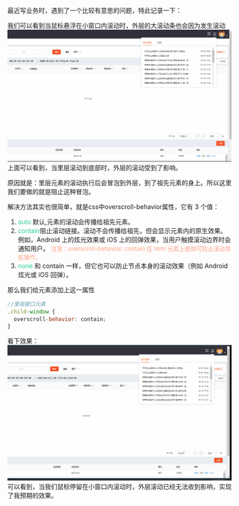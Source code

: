 最近写业务时，遇到了一个比较有意思的问题，特此记录一下：

我们可以看到当鼠标悬浮在小窗口内滚动时，外层的大滚动条也会因为发生滚动
<img src="../img/aseets/scollError.gif"></img>
上面可以看到，当里层滚动到底部时，外层的滚动受到了影响。

原因就是：里层元素的滚动执行后会冒泡到外层，到了祖先元素的身上。所以这里我们要做的就是阻止这种冒泡。

解决方法其实也很简单，就是css中overscroll-behavior属性，它有 3 个值：

<ol>
  <li>
  <font color="#2dcc9f">auto</font> 默认,元素的滚动会传播给祖先元素。
  </li>
  <li>
   <font color="#2dcc9f">contain</font>阻止滚动链接。滚动不会传播给祖先，但会显示元素内的原生效果。例如，Android 上的炫光效果或 iOS 上的回弹效果，当用户触摸滚动边界时会通知用户。
   <font color="ffa187" size="2">注意：overscroll-behavior: contain 在 html 元素上使用可防止滚动导航操作。</font>
  </li>
  <li>
   <font color="#2dcc9f">none</font> 和 contain 一样，但它也可以防止节点本身的滚动效果（例如 Android 炫光或 iOS 回弹）。
  </li>
</ol>

那么我们给元素添加上这一属性
```js
//里层窗口元素
.child-window {
  overscroll-behavior: contain;
}
```
看下效果：
<img src="../img/aseets/scollOk.gif"></img>
可以看到，当我们鼠标停留在小窗口内滚动时，外层滚动已经无法收到影响，实现了我预期的效果。
